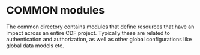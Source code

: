 # COMMON modules

The common directory contains modules that define resources that have an impact across an entire CDF project.
Typically these are related to authentication and authorization, as well as other global configurations like
global data models etc.
